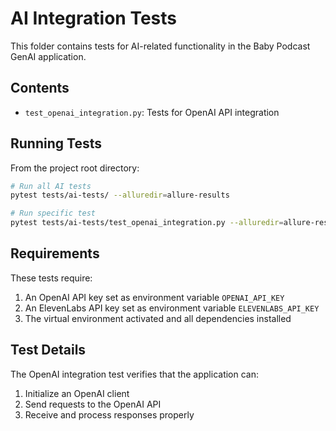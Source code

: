 # AI Integration Tests

This folder contains tests for AI-related functionality in the Baby Podcast GenAI application.

## Contents

- `test_openai_integration.py`: Tests for OpenAI API integration

## Running Tests

From the project root directory:

```bash
# Run all AI tests
pytest tests/ai-tests/ --alluredir=allure-results

# Run specific test
pytest tests/ai-tests/test_openai_integration.py --alluredir=allure-results
```

## Requirements

These tests require:
1. An OpenAI API key set as environment variable `OPENAI_API_KEY`
2. An ElevenLabs API key set as environment variable `ELEVENLABS_API_KEY`
3. The virtual environment activated and all dependencies installed

## Test Details

The OpenAI integration test verifies that the application can:
1. Initialize an OpenAI client
2. Send requests to the OpenAI API
3. Receive and process responses properly 